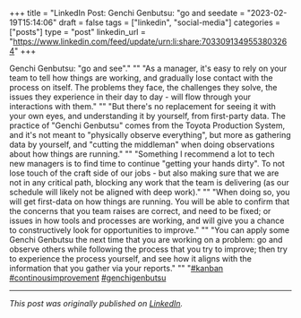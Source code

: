 +++
title = "LinkedIn Post: Genchi Genbutsu: "go and seedate = "2023-02-19T15:14:06"
draft = false
tags = ["linkedin", "social-media"]
categories = ["posts"]
type = "post"
linkedin_url = "https://www.linkedin.com/feed/update/urn:li:share:7033091349553803264"
+++

Genchi Genbutsu: "go and see"."
""
"As a manager, it's easy to rely on your team to tell how things are working, and gradually lose contact with the process on itself. The problems they face, the challenges they solve, the issues they experience in their day to day - will flow through your interactions with them."
""
"But there's no replacement for seeing it with your own eyes, and understanding it by yourself, from first-party data. The practice of "Genchi Genbutsu" comes from the Toyota Production System, and it's not meant to "physically observe everything", but more as gathering data by yourself, and "cutting the middleman" when doing observations about how things are running."
""
"Something I recommend a lot to tech new managers is to find time to continue "getting your hands dirty". To not lose touch of the craft side of our jobs - but also making sure that we are not in any critical path, blocking any work that the team is delivering (as our schedule will likely not be aligned with deep work)."
""
"When doing so, you will get first-data on how things are running. You will be able to confirm that the concerns that you team raises are correct, and need to be fixed; or issues in how tools and processes are working, and will give you a chance to constructively look for opportunities to improve."
""
"You can apply some Genchi Genbutsu the next time that you are working on a problem: go and observe others while following the process that you try to improve; then try to experience the process yourself, and see how it aligns with the information that you gather via your reports."
""
"[#kanban](https://www.linkedin.com/feed/hashtag/kanban) [#continousimprovement](https://www.linkedin.com/feed/hashtag/continousimprovement) [#genchigenbutsu](https://www.linkedin.com/feed/hashtag/genchigenbutsu)

---

*This post was originally published on [LinkedIn](https://www.linkedin.com/in/adrianmoreno/recent-activity/all/).*